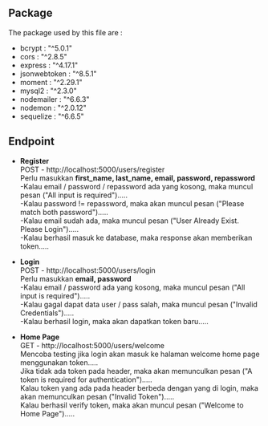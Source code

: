 ## Package

The package used by this file are :
- bcrypt        : "^5.0.1"
- cors          : "^2.8.5"
- express       : "^4.17.1"
- jsonwebtoken  : "^8.5.1"
- moment        : "^2.29.1"
- mysql2        : "^2.3.0"
- nodemailer    : "^6.6.3"
- nodemon       : "^2.0.12"
- sequelize     : "^6.6.5"
  
  
## Endpoint

- <b>Register</b>  
POST - http://localhost:5000/users/register  
Perlu masukkan <b>first_name, last_name, email, password, repassword</b>  
-Kalau email / password / repassword ada yang kosong, maka muncul pesan ("All input is required").....  
-Kalau password != repassword, maka akan muncul pesan ("Please match both password").....  
-Kalau email sudah ada, maka muncul pesan ("User Already Exist. Please Login").....  
-Kalau berhasil masuk ke database, maka response akan memberikan token.....  
  
- <b>Login</b>  
POST - http://localhost:5000/users/login  
Perlu masukkan <b>email, password</b>  
-Kalau email / password ada yang kosong, maka muncul pesan ("All input is required").....  
-Kalau gagal dapat data user / pass salah, maka muncul pesan ("Invalid Credentials").....  
-Kalau berhasil login, maka akan dapatkan token baru.....  

- <b>Home Page</b>  
GET - http://localhost:5000/users/welcome  
Mencoba testing jika login akan masuk ke halaman welcome home page menggunakan token.....  
Jika tidak ada token pada header, maka akan memunculkan pesan ("A token is required for authentication").....  
Kalau token yang ada pada header berbeda dengan yang di login, maka akan memunculkan pesan ("Invalid Token").....  
Kalau berhasil verify token, maka akan muncul pesan ("Welcome to Home Page").....  
